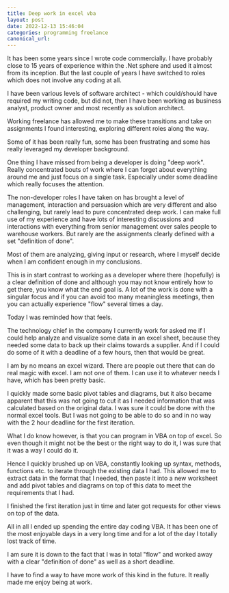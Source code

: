 ```yaml
---
title: Deep work in excel vba
layout: post
date: 2022-12-13 15:46:04
categories: programming freelance
canonical_url:
---
```


It has been some years since I wrote code commercially. I have probably close to 15 years of experience within the .Net sphere and used it almost from its inception. But the last couple of years I have switched to roles which does not involve any coding at all. 

I have been various levels of software architect - which could/should have required my writing code, but did not, then I have been working as business analyst, product owner and most recently as solution architect.

Working freelance has allowed me to make these transitions and take on assignments I found interesting, exploring different roles along the way. 

Some of it has been really fun, some has been frustrating and some has really leveraged my developer background.

One thing I have missed from being a developer is doing "deep work". Really concentrated bouts of work where I can forget about everything around me and just focus on a single task. Especially under some deadline which really focuses the attention. 

The non-developer roles I have taken on has brought a level of management, interaction and persuasion which are very different and also challenging, but rarely lead to pure concentrated deep work. I can make full use of my experience and have lots of interesting discussions and interactions with everything from senior management over sales people to warehouse workers. But rarely are the assignments clearly defined with a set "definition of done".

Most of them are analyzing, giving input or research, where I myself decide when I am confident enough in my conclusions. 

This is in start contrast to working as a developer where there (hopefully) is a clear definition of done and although you may not know entirely how to get there, you know what the end goal is. A lot of the work is done with a singular focus and if you can avoid too many meaningless meetings, then you can actually experience "flow" several times a day.

Today I was reminded how that feels.

The technology chief in the company I currently work for asked me if I could help analyze and visualize some data in an excel sheet, because they needed some data to back up their claims towards a supplier. And if I could do some of it with a deadline of a few hours, then that would be great.

I am by no means an excel wizard. There are people out there that can do real magic with excel. I am not one of them. I can use it to whatever needs I have, which has been pretty basic.

I quickly made some basic pivot tables and diagrams, but it also became apparent that this was not going to cut it as I needed information that was calculated based on the original data. I was sure it could be done with the normal excel tools. But I was not going to be able to do so and in no way with the 2 hour deadline for the first iteration.

What I do know however, is that you can program in VBA on top of excel. So even though it might not be the best or the right way to do it, I was sure that it was a way I could do it.

Hence I quickly brushed up on VBA, constantly looking up syntax, methods, functions etc. to iterate through the existing data I had. This allowed me to extract data in the format that I needed, then paste it into a new worksheet and add pivot tables and diagrams on top of this data to meet the requirements that I had.

I finished the first iteration just in time and later got requests for other views on top of the data. 

All in all I ended up spending the entire day coding VBA. It has been one of the most enjoyable days in a very long time and for a lot of the day I totally lost track of time.

I am sure it is down to the fact that I was in total "flow" and worked away with a clear "definition of done" as well as a short deadline.

I have to find a way to have more work of this kind in the future. It really made me enjoy being at work. 